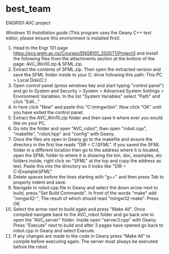 # best_team
ENGR101 AVC project

*Windows 10 Installation guide*
(This program uses the Geany C++ text editor, please ensure this environment is installed first)
1) Head to the Engr 101 page https://ecs.wgtn.ac.nz/Courses/ENGR101_2020T1/Project3 and install the following files from the attachments section at the bottom of the page: AVC_Win10.zip & SFML.zip.
2) Extract the contents of SFML.zip. Then open the extracted version and save the SFML folder inside to your C: drive following this path: This PC > Local Disk(C:)
3) Open control panel (press windows key and start typing "control panel") and go to System and Security > System > Advanced System Settings > Environment Variables. In the list "System Variables" select "Path" and click "Edit..."
4) In here click "New" and paste this "C:\\mingw\bin". Now click "OK" until you have exited the control panel.
5) Extract the AVC_Win10.zip folder and then save it where ever you would like on your PC.
6) Go into the folder and open "AVC_robot", then open "robot.cpp", "makefile", "robot.hpp" and "config" with Geany.
7) Once the files are open in Geany go to the makefile and ensure the directory in the first line reads "DIR = C:\\SFML". If you saved the SFML folder in a different location then go to the address where it is located, open the SFML folder to where it is showing the bin, doc, examples, etc folders inside, right click on "SFML" at the top and copy the address as text. 
Paste this into the directory so it looks like "DIR = C:\\Example\SFML"
8) Delete spaces before the lines starting with "g++" and then press Tab to properly indent and save.
9) Navigate to robot.cpp file in Geany and select the down arrow next to build, press "Set Build Commands". In front of the words "make" add "mingw32-", The result of which should read "mingw32-make". Press OK.
10) Select the arrow next to build again and press "Make All". Once compiled navigate back to the AVC_robot folder and go back one to open the "AVC_server" folder. Inside open "server3.cpp" with Geany. Press "Execute" next to build and after 3 pages have opened go back to robot.cpp in Geany and select Execute.
11) If any changes are made to the code in Geany press "Make All" to compile before executing again. The server must always be executed before the robot.

